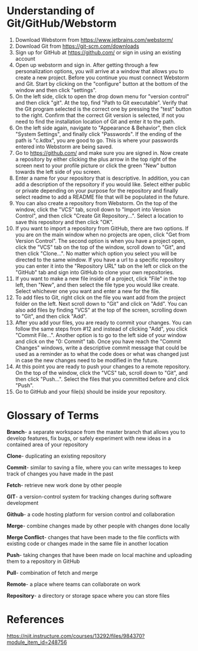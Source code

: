 Understanding of Git/GitHub/Webstorm
====================================
1. Download Webstorm from https://www.jetbrains.com/webstorm/
2. Download Git from https://git-scm.com/downloads
3. Sign up for GitHub at https://github.com/ or sign in using an existing account
4. Open up webstorm and sign in.  After getting through a few personalization options, you will arrive at a window that allows you to create a new project.  Before you continue you must connect Webstorm and Git.  Start by clicking on the "configure" button at the bottom of the window and then click "settings".
5. On the left side, click to open the drop down menu for "version control" and then click "git".  At the top, find "Path to Git executable".  Verify that the Git program selected is the correct one by pressing the "test" button to the right.  Confirm that the correct Git version is selected, if not you need to find the installation location of Git and enter it to the path.
6. On the left side again, navigate to "Appearance & Behavior", then click "System Settings", and finally click "Passwords".  If the ending of the path is "c.kdbx", you are good to go.  This is where your passwords entered into Webstorm are being saved.
7. Go to https://github.com/ and make sure you are signed in.  Now create a repository by either clicking the plus arrow in the top right of the screen next to your profile picture or click the green "New" button towards the left side of you screen.
8. Enter a name for your repository that is descriptive. In addition, you can add a description of the repsoitory if you would like.  Select either public or private depending on your purpose for the repository and finally select readme to add a README file that will be populated in the future.
9. You can also create a repository from Webstorm.  On the top of the window, click the "VCS" tab, scroll down to "Import into Version Control", and then click "Create Git Repository...". Select a location to save this repository and then click "OK".
10. If you want to import a repository from GitHub, there are two options.  If you are on the main window when no projects are open, click "Get from Version Control".  The second option is when you have a project open, click the "VCS" tab on the top of the window, scroll down to "Git", and then click "Clone...".  No matter which option you select you will be directed to the same window.  If you have a url to a specific repository you can enter it into the "Repository URL" tab on the left or click on the "GitHub" tab and sign into GitHub to clone your own repositories.
11. If you want to make a new file inside of a project, click "File" in the top left, then "New", and then select the file type you would like create.  Select whichever one you want and enter a new for the file.
12. To add files to Git, right click on the file you want add from the project folder on the left.  Next scroll down to "Git" and click on "Add".  You can also add files by finding "VCS" at the top of the screen, scrolling down to "Git", and then click "Add".
13. After you add your files, you are ready to commit your changes.  You can follow the same steps from #12 and instead of clicking "Add", you click "Commit File...".  Another option is to go to the left side of your window and click on the "0: Commit" tab.  Once you have reach the "Commit Changes" windows, write a descriptive commit message that could be used as a reminder as to what the code does or what was changed just in case the new changes need to be modified in the future.
14. At this point you are ready to push your changes to a remote repository.  On the top of the window, click the "VCS" tab, scroll down to "Git", and then click "Push...".  Select the files that you committed before and click "Push".
15. Go to GitHub and your file(s) should be inside your repository.

Glossary of Terms
=================
**Branch**- a separate workspace from the master branch that allows you to develop features, fix bugs, or safely experiment with new ideas in a contained area of your repository

**Clone**- duplicating an existing repository

**Commit**- similar to saving a file, where you can write messages to keep track of changes you have made in the past

**Fetch**- retrieve new work done by other people

**GIT**- a version-control system for tracking changes during software development

**Github**- a code hosting platform for version control and collaboration

**Merge**- combine changes made by other people with changes done locally

**Merge Conflict**- changes that have been made to the file conflicts with existing code or changes made in the same file in another location

**Push**- taking changes that have been made on local machine and uploading them to a repository in GitHub

**Pull**- combination of fetch and merge

**Remote**- a place where teams can collaborate on work

**Repository**- a directory or storage space where you can store files

References
==========
https://njit.instructure.com/courses/13292/files/984370?module_item_id=248756
